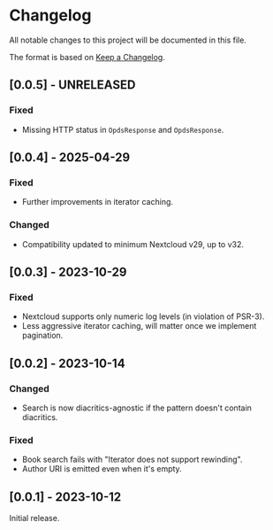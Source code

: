 # Changelog

All notable changes to this project will be documented in this file.

The format is based on [Keep a Changelog](https://keepachangelog.com/en/1.1.0/).

## [0.0.5] - UNRELEASED

### Fixed

- Missing HTTP status in `OpdsResponse` and `OpdsResponse`.

## [0.0.4] - 2025-04-29

### Fixed

- Further improvements in iterator caching.

### Changed

- Compatibility updated to minimum Nextcloud v29, up to v32.

## [0.0.3] - 2023-10-29

### Fixed

- Nextcloud supports only numeric log levels (in violation of PSR-3).
- Less aggressive iterator caching, will matter once we implement pagination.

## [0.0.2] - 2023-10-14

### Changed

- Search is now diacritics-agnostic if the pattern doesn't contain diacritics.

### Fixed

- Book search fails with "Iterator does not support rewinding".
- Author URI is emitted even when it's empty.

## [0.0.1] - 2023-10-12

Initial release.
